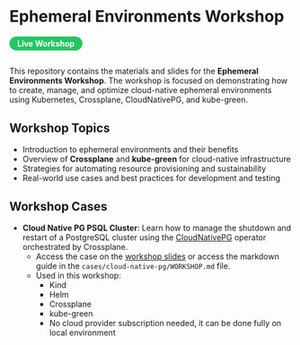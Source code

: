 # Ephemeral Environments Workshop

<a href="https://graz-dev.github.io/ephemeral-environments-workshop/#/" target="_blank" style="display: inline-block; background: #23c664; color: #fff; font-weight: bold; padding: 0.3em 1em; border-radius: 16px; text-decoration: none; margin-bottom: 1em;">Live Workshop</a>

This repository contains the materials and slides for the **Ephemeral Environments Workshop**. The workshop is focused on demonstrating how to create, manage, and optimize cloud-native ephemeral environments using Kubernetes, Crossplane, CloudNativePG, and kube-green.

## Workshop Topics

- Introduction to ephemeral environments and their benefits
- Overview of **Crossplane** and **kube-green** for cloud-native infrastructure
- Strategies for automating resource provisioning and sustainability
- Real-world use cases and best practices for development and testing

## Workshop Cases

- **Cloud Native PG PSQL Cluster**: Learn how to manage the shutdown and restart of a PostgreSQL cluster using the [CloudNativePG](https://cloudnative-pg.io/) operator orchestrated by Crossplane. 
  - Access the case on the [workshop slides](https://graz-dev.github.io/ephemeral-environments-workshop/#/9) or access the markdown guide in the `cases/cloud-native-pg/WORKSHOP.md` file.
  - Used in this workshop:
    - Kind
    - Helm
    - Crossplane
    - kube-green
    - No cloud provider subscription needed, it can be done fully on local environment

